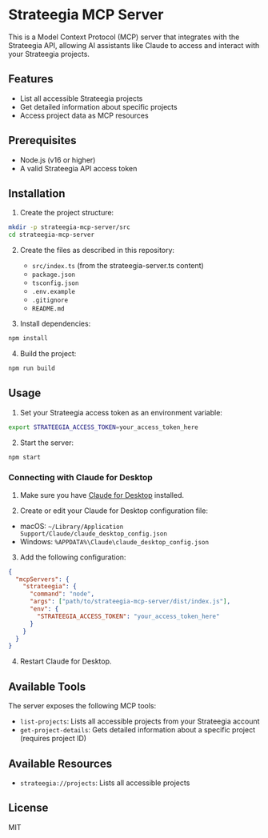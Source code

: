 # Strateegia MCP Server

This is a Model Context Protocol (MCP) server that integrates with the Strateegia API, allowing AI assistants like Claude to access and interact with your Strateegia projects.

## Features

- List all accessible Strateegia projects
- Get detailed information about specific projects
- Access project data as MCP resources

## Prerequisites

- Node.js (v16 or higher)
- A valid Strateegia API access token

## Installation

1. Create the project structure:

```bash
mkdir -p strateegia-mcp-server/src
cd strateegia-mcp-server
```

2. Create the files as described in this repository:
   - `src/index.ts` (from the strateegia-server.ts content)
   - `package.json`
   - `tsconfig.json`
   - `.env.example`
   - `.gitignore`
   - `README.md`

3. Install dependencies:

```bash
npm install
```

4. Build the project:

```bash
npm run build
```

## Usage

1. Set your Strateegia access token as an environment variable:

```bash
export STRATEEGIA_ACCESS_TOKEN=your_access_token_here
```

2. Start the server:

```bash
npm start
```

### Connecting with Claude for Desktop

1. Make sure you have [Claude for Desktop](https://claude.ai/download) installed.

2. Create or edit your Claude for Desktop configuration file:

- macOS: `~/Library/Application Support/Claude/claude_desktop_config.json`
- Windows: `%APPDATA%\Claude\claude_desktop_config.json`

3. Add the following configuration:

```json
{
  "mcpServers": {
    "strateegia": {
      "command": "node",
      "args": ["path/to/strateegia-mcp-server/dist/index.js"],
      "env": {
        "STRATEEGIA_ACCESS_TOKEN": "your_access_token_here"
      }
    }
  }
}
```

4. Restart Claude for Desktop.

## Available Tools

The server exposes the following MCP tools:

- `list-projects`: Lists all accessible projects from your Strateegia account
- `get-project-details`: Gets detailed information about a specific project (requires project ID)

## Available Resources

- `strateegia://projects`: Lists all accessible projects

## License

MIT